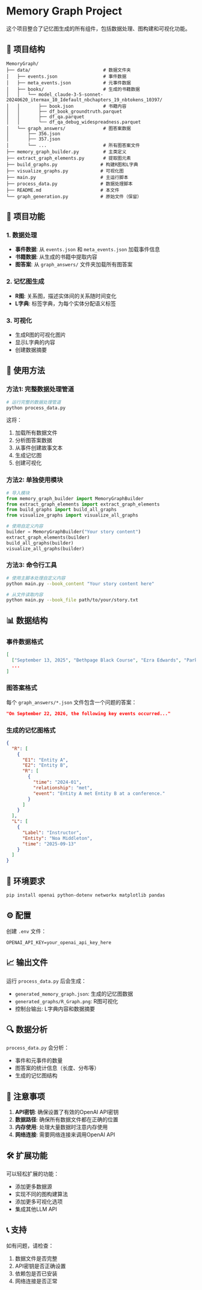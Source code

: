 # Memory Graph Project

这个项目整合了记忆图生成的所有组件，包括数据处理、图构建和可视化功能。

## 📁 项目结构

```
MemoryGraph/
├── data/                           # 数据文件夹
│   ├── events.json                 # 事件数据
│   ├── meta_events.json            # 元事件数据
│   ├── books/                      # 生成的书籍数据
│   │   └── model_claude-3-5-sonnet-20240620_itermax_10_Idefault_nbchapters_19_nbtokens_10397/
│   │       ├── book.json           # 书籍内容
│   │       ├── df_book_groundtruth.parquet
│   │       ├── df_qa.parquet
│   │       └── df_qa_debug_widespreadness.parquet
│   └── graph_answers/              # 图答案数据
│       ├── 356.json
│       ├── 357.json
│       └── ...                     # 所有图答案文件
├── memory_graph_builder.py         # 主类定义
├── extract_graph_elements.py       # 提取图元素
├── build_graphs.py                # 构建R图和L字典
├── visualize_graphs.py            # 可视化图
├── main.py                        # 主运行脚本
├── process_data.py                # 数据处理脚本
├── README.md                      # 本文件
└── graph_generation.py            # 原始文件（保留）
```

## 🎯 项目功能

### 1. 数据处理
- **事件数据**: 从 `events.json` 和 `meta_events.json` 加载事件信息
- **书籍数据**: 从生成的书籍中提取内容
- **图答案**: 从 `graph_answers/` 文件夹加载所有图答案

### 2. 记忆图生成
- **R图**: 关系图，描述实体间的关系随时间变化
- **L字典**: 标签字典，为每个实体分配语义标签

### 3. 可视化
- 生成R图的可视化图片
- 显示L字典的内容
- 创建数据摘要

## 🚀 使用方法

### 方法1: 完整数据处理管道

```bash
# 运行完整的数据处理管道
python process_data.py
```

这将：
1. 加载所有数据文件
2. 分析图答案数据
3. 从事件创建故事文本
4. 生成记忆图
5. 创建可视化

### 方法2: 单独使用模块

```python
# 导入模块
from memory_graph_builder import MemoryGraphBuilder
from extract_graph_elements import extract_graph_elements
from build_graphs import build_all_graphs
from visualize_graphs import visualize_all_graphs

# 使用自定义内容
builder = MemoryGraphBuilder("Your story content")
extract_graph_elements(builder)
build_all_graphs(builder)
visualize_all_graphs(builder)
```

### 方法3: 命令行工具

```bash
# 使用主脚本处理自定义内容
python main.py --book_content "Your story content here"

# 从文件读取内容
python main.py --book_file path/to/your/story.txt
```

## 📊 数据结构

### 事件数据格式
```json
[
  ["September 13, 2025", "Bethpage Black Course", "Ezra Edwards", "Parkour Workshop", "Demonstrated cat leaps"],
  ...
]
```

### 图答案格式
每个 `graph_answers/*.json` 文件包含一个问题的答案：
```json
"On September 22, 2026, the following key events occurred..."
```

### 生成的记忆图格式
```json
{
  "R": [
    {
      "E1": "Entity A",
      "E2": "Entity B", 
      "R": [
        {
          "time": "2024-01",
          "relationship": "met",
          "event": "Entity A met Entity B at a conference."
        }
      ]
    }
  ],
  "L": [
    {
      "Label": "Instructor",
      "Entity": "Noa Middleton",
      "time": "2025-09-13"
    }
  ]
}
```

## 🔧 环境要求

```bash
pip install openai python-dotenv networkx matplotlib pandas
```

## ⚙️ 配置

创建 `.env` 文件：
```
OPENAI_API_KEY=your_openai_api_key_here
```

## 📈 输出文件

运行 `process_data.py` 后会生成：
- `generated_memory_graph.json`: 生成的记忆图数据
- `generated_graphs/R_Graph.png`: R图可视化
- 控制台输出: L字典内容和数据摘要

## 🔍 数据分析

`process_data.py` 会分析：
- 事件和元事件的数量
- 图答案的统计信息（长度、分布等）
- 生成的记忆图结构

## 📝 注意事项

1. **API密钥**: 确保设置了有效的OpenAI API密钥
2. **数据路径**: 确保所有数据文件都在正确的位置
3. **内存使用**: 处理大量数据时注意内存使用
4. **网络连接**: 需要网络连接来调用OpenAI API

## 🛠️ 扩展功能

可以轻松扩展的功能：
- 添加更多数据源
- 实现不同的图构建算法
- 添加更多可视化选项
- 集成其他LLM API

## 📞 支持

如有问题，请检查：
1. 数据文件是否完整
2. API密钥是否正确设置
3. 依赖包是否已安装
4. 网络连接是否正常 